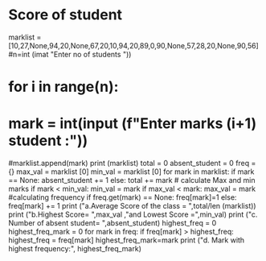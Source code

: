 # Score of student
marklist = [10,27,None,94,20,None,67,20,10,94,20,89,0,90,None,57,28,20,None,90,56]
 #n=int (imat "Enter no of students "))
 # for i in range(n):
 # mark = int(input (f"Enter marks (i+1) student :"))
 #marklist.append(mark)
print (marklist) 
total = 0
absent_student = 0
freq = {}
max_val = marklist [0] 
min_val =  marklist [0]
for mark in marklist:
      if mark == None: 
           absent_student += 1
      else:
           total += mark
           # calculate Max and min marks
           if mark < min_val:
                min_val = mark
           if max_val < mark: 
                max_val = mark
                #calculating frequency
           if freq.get(mark) == None:
                freq[mark]=1
           else:
                freq[mark] += 1
print ("a.Average Score of the class = ",total/len (marklist)) 
print ("b.Highest Score= ",max_val ,"and Lowest Score =",min_val)
print ("c. Number of absent student= ",absent_student)
highest_freq = 0
highest_freq_mark = 0
for mark in freq:
     if freq[mark] > highest_freq: 
          highest_freq = freq[mark] 
          highest_freq_mark=mark
print ("d. Mark with highest frequency:", highest_freq_mark)
